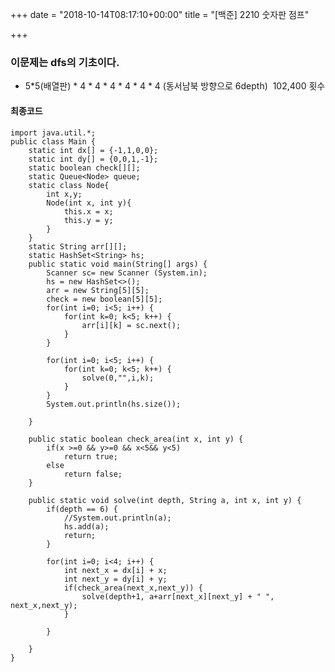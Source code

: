 +++
date = "2018-10-14T08:17:10+00:00"
title = "[백준] 2210 숫자판 점프"

+++
### 이문제는 dfs의 기초이다.

* 5*5(배열판) * 4 * 4 * 4 * 4 * 4 * 4 (동서남북 방향으로 6depth)  102,400 횟수

#### 최종코드

    import java.util.*;
    public class Main {
     	static int dx[] = {-1,1,0,0};
     	static int dy[] = {0,0,1,-1};
     	static boolean check[][];
     	static Queue<Node> queue;
     	static class Node{
     		int x,y;
     		Node(int x, int y){
     			this.x = x;
     			this.y = y;
     		}
     	}
     	static String arr[][];
     	static HashSet<String> hs;
     	public static void main(String[] args) {
     		Scanner sc= new Scanner (System.in);
     		hs = new HashSet<>();
     		arr = new String[5][5];
     		check = new boolean[5][5];
     		for(int i=0; i<5; i++) {
     			for(int k=0; k<5; k++) {
     				arr[i][k] = sc.next();
     			}
     		}
     		
     		for(int i=0; i<5; i++) {
     			for(int k=0; k<5; k++) {
     				solve(0,"",i,k);
     			}
     		}
     		System.out.println(hs.size());
     		
     	}
     	
     	public static boolean check_area(int x, int y) {
     		if(x >=0 && y>=0 && x<5&& y<5)
     			return true;
     		else
     			return false;
     	}
     	
     	public static void solve(int depth, String a, int x, int y) {
     		if(depth == 6) {
     			//System.out.println(a);
     			hs.add(a);
     			return;
     		} 
     		
     		for(int i=0; i<4; i++) {
     			int next_x = dx[i] + x;
     			int next_y = dy[i] + y;
     			if(check_area(next_x,next_y)) {
     				solve(depth+1, a+arr[next_x][next_y] + " ", next_x,next_y);
     			}
     			
     		}
     		
     	}
    }